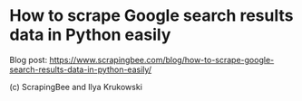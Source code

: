 # How to scrape Google search results data in Python easily

Blog post: https://www.scrapingbee.com/blog/how-to-scrape-google-search-results-data-in-python-easily/

(c) ScrapingBee and Ilya Krukowski

